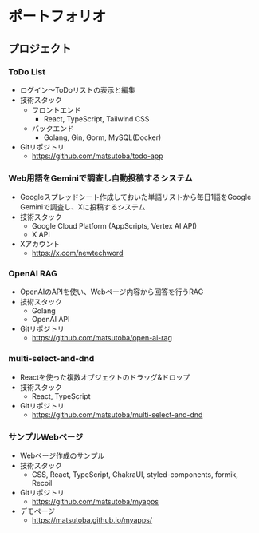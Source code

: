 # ポートフォリオ

## プロジェクト

### ToDo List
- ログイン〜ToDoリストの表示と編集
- 技術スタック
  - フロントエンド
    - React, TypeScript, Tailwind CSS
  - バックエンド
    - Golang, Gin, Gorm, MySQL(Docker)
- Gitリポジトリ
  - https://github.com/matsutoba/todo-app

### Web用語をGeminiで調査し自動投稿するシステム
- Googleスプレッドシート作成しておいた単語リストから毎日1語をGoogle Geminiで調査し、Xに投稿するシステム
- 技術スタック
  - Google Cloud Platform (AppScripts, Vertex AI API)
  - X API
- Xアカウント
  - https://x.com/newtechword
  
### OpenAI RAG
- OpenAIのAPIを使い、Webページ内容から回答を行うRAG
- 技術スタック
  - Golang
  - OpenAI API
- Gitリポジトリ
  - https://github.com/matsutoba/open-ai-rag

### multi-select-and-dnd
- Reactを使った複数オブジェクトのドラッグ&ドロップ
- 技術スタック
  - React, TypeScript
- Gitリポジトリ
  - https://github.com/matsutoba/multi-select-and-dnd

### サンプルWebページ
- Webページ作成のサンプル
- 技術スタック
  - CSS, React, TypeScript, ChakraUI, styled-components, formik, Recoil
- Gitリポジトリ
  - https://github.com/matsutoba/myapps
- デモページ
  - https://matsutoba.github.io/myapps/ 
